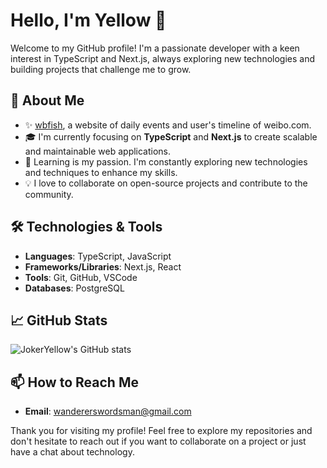 # Hello, I'm Yellow 👋

Welcome to my GitHub profile! I'm a passionate developer with a keen interest in TypeScript and Next.js, always exploring new technologies and building projects that challenge me to grow.

## 🚀 About Me

- ✨ [wbfish](https://wbfish.vercel.app/people), a website of daily events and user's timeline of weibo.com.
- 🎓 I'm currently focusing on **TypeScript** and **Next.js** to create scalable and maintainable web applications.
- 🌱 Learning is my passion. I'm constantly exploring new technologies and techniques to enhance my skills.
- 💡 I love to collaborate on open-source projects and contribute to the community.

## 🛠️ Technologies & Tools

- **Languages**: TypeScript, JavaScript
- **Frameworks/Libraries**: Next.js, React
- **Tools**: Git, GitHub, VSCode
- **Databases**: PostgreSQL

## 📈 GitHub Stats

![JokerYellow's GitHub stats](https://github-readme-stats.vercel.app/api?username=jokerYellow&show_icons=true&theme=radical)

## 📫 How to Reach Me

- **Email**: wandererswordsman@gmail.com

Thank you for visiting my profile! Feel free to explore my repositories and don't hesitate to reach out if you want to collaborate on a project or just have a chat about technology.
